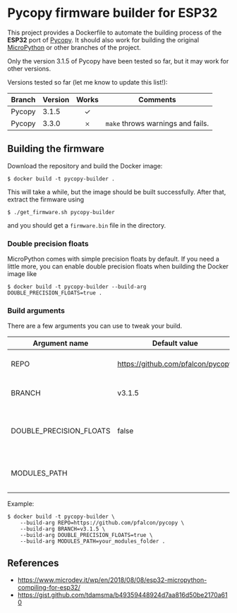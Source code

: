 # Pycopy firmware builder for ESP32

This project provides a Dockerfile to automate the building process of the **ESP32** port of [Pycopy](https://github.com/pfalcon/pycopy). It should also work for building the original [MicroPython](https://github.com/micropython/micropython) or other branches of the project.

Only the version 3.1.5 of Pycopy have been tested so far, but it may work for other versions.

Versions tested so far (let me know to update this list!):

| Branch | Version | Works    | Comments                             |
|--------|---------|:--------:|--------------------------------------|
| Pycopy | 3.1.5   | &#10003; |                                      |
| Pycopy | 3.3.0   | &#65794; | `make` throws warnings and fails.    |

## Building the firmware

Download the repository and build the Docker image:

```shell
$ docker build -t pycopy-builder .
```

This will take a while, but the image should be built successfully. After that, extract the firmware using

```shell
$ ./get_firmware.sh pycopy-builder
```

and you should get a `firmware.bin` file in the directory.

### Double precision floats

MicroPython comes with simple precision floats by default. If you need a little more, you can enable double precision floats when building the Docker image like

```shell
$ docker build -t pycopy-builder --build-arg DOUBLE_PRECISION_FLOATS=true .
```

### Build arguments

There are a few arguments you can use to tweak your build.

| **Argument name**       | **Default value**                 | **Description**                                |
|-------------------------|-----------------------------------|------------------------------------------------|
| REPO                    | https://github.com/pfalcon/pycopy | MicroPython repository to be built.            |
| BRANCH                  | v3.1.5                            | Branch name of the repository.                 |
| DOUBLE_PRECISION_FLOATS | false                             | If `true`, enables double precision floats.    |
| MODULES_PATH            |                                   | Module file or modules directory to be frozen. |

Example:

```shell
$ docker build -t pycopy-builder \
    --build-arg REPO=https://github.com/pfalcon/pycopy \
    --build-arg BRANCH=v3.1.5 \
    --build-arg DOUBLE_PRECISION_FLOATS=true \
    --build-arg MODULES_PATH=your_modules_folder .
```

## References

- https://www.microdev.it/wp/en/2018/08/08/esp32-micropython-compiling-for-esp32/
- https://gist.github.com/tdamsma/b49359448924d7aa816d50be2170a610
